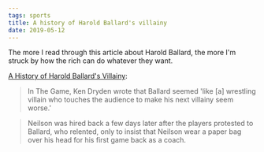 ```yaml
---
tags: sports
title: A history of Harold Ballard's villainy
date: 2019-05-12
---
```


The more I read through this article about Harold Ballard, the more I'm struck by how the rich can do whatever they want.

[A History of Harold Ballard's Villainy](http://www.fiveminutesforfighting.com/2012/09/a-history-of-harold-ballards-villainy.html):

> In The Game, Ken Dryden wrote that Ballard seemed 'like [a] wrestling villain who touches the audience to make his next villainy seem worse.'

> Neilson was hired back a few days later after the players protested to Ballard, who relented, only to insist that Neilson wear a paper bag over his head for his first game back as a coach.